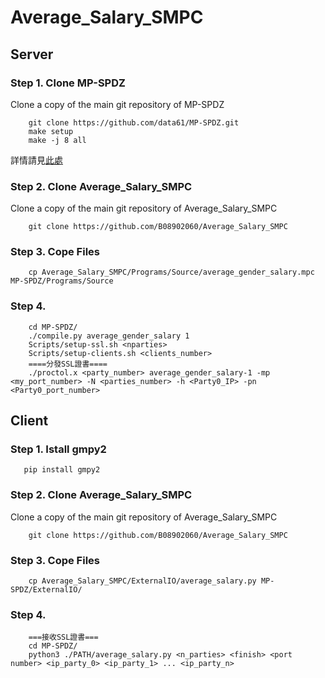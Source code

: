 # Average_Salary_SMPC

## Server
### Step 1. Clone MP-SPDZ
Clone a copy of the main git repository of MP-SPDZ
```
	git clone https://github.com/data61/MP-SPDZ.git
  	make setup
  	make -j 8 all
```
 詳情請見[此處](https://github.com/data61/MP-SPDZ#readme)
### Step 2. Clone Average_Salary_SMPC
 Clone a copy of the main git repository of Average_Salary_SMPC
```
	git clone https://github.com/B08902060/Average_Salary_SMPC
```
### Step 3. Cope Files
```
	cp Average_Salary_SMPC/Programs/Source/average_gender_salary.mpc MP-SPDZ/Programs/Source
``` 
### Step 4. 
```
	cd MP-SPDZ/
	./compile.py average_gender_salary 1
	Scripts/setup-ssl.sh <nparties>
	Scripts/setup-clients.sh <clients_number>
	====分發SSL證書====
	./proctol.x <party_number> average_gender_salary-1 -mp <my_port_number> -N <parties_number> -h <Party0_IP> -pn <Party0_port_number>
``` 
## Client
### Step 1. Istall gmpy2
 ```
	pip install gmpy2
```
### Step 2. Clone Average_Salary_SMPC
 Clone a copy of the main git repository of Average_Salary_SMPC
```
	git clone https://github.com/B08902060/Average_Salary_SMPC
```
### Step 3. Cope Files
```
	cp Average_Salary_SMPC/ExternalIO/average_salary.py MP-SPDZ/ExternalIO/
``` 
### Step 4. 
```
	===接收SSL證書===
	cd MP-SPDZ/
	python3 ./PATH/average_salary.py <n_parties> <finish> <port number> <ip_party_0> <ip_party_1> ... <ip_party_n> 
``` 
